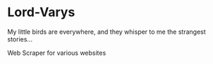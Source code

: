 # Lord-Varys

My little birds are everywhere, and they whisper to me the strangest stories...

Web Scraper for various websites
